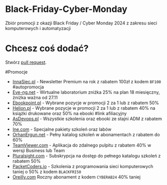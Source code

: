 # Black-Friday-Cyber-Monday
Zbiór promocji z okazji Black Friday / Cyber Monday 2024 z zakresu sieci komputerowych i automatyzacji

# Chcesz coś dodać?
Stwórz [pull request](https://github.com/rafalrud/Black-Friday-Cyber-Monday/pulls).

#Promocje
* [InnaSiec.pl](https://innasiec.pl/newsletter/) - Newsletter Premium na rok z rabatem 100zł z kodem `BF100` #autopromocja
*  [Eve-ng.net](https://www.eve-ng.net/) - Wirtualne laboratorium zniżka 25% na plan 18 miesięczny, żniżka ważna od 27.11
* [Ebookpoint.pl](https://ebookpoint.pl/promocja/2za1/33/informatyka) - Wybrane pozycje w promocji 2 za 1 lub z rabatem 50%
* [Helion.pl](https://helion.pl/pagec/156926/1/promocja/2za1/35/sieci-komputerowe) - Wybrane pozycje w promocji 2 za 1 lub z rabatem 40% na książki drukowane oraz 50% na ebooki #link afiliacyjny
* [AsDevops.pl](https://asdevops.pl/akcja-specjalna/) - Wszystkie szkolenia oraz ebooki ze stajni ADM z rabatem 70%
* [Ine.com](https://checkout.ine.com/black-friday) - Specjalne pakiety szkoleń oraz labów
* [OrhanErgun.net](https://orhanergun.net/pricing) - Pełny katalog szkoleń w abonamentach z rabatem do 60%
* [TeamViewer.com](https://service.teamviewer.com/pl-pl/overview/a?coupon=CMP-W-GN-BF24#Single) - Aplikacja do zdalnego pulpitu z rabatem 40% w wersji Business lub Team
* [Pluralsight.com](https://www.pluralsight.com/pricing/skills) - Subskrypcja na dostęp do pełnego katalogu szkoleń z rabatem 50%
* [PacketCoders.io](https://www.packetcoders.io/membership-gbp/) - Szkolenia z programowania sieci komputerowych taniej o 50% z kodem `BLACKFRI50`
* [Oreilly.com](https://learning.oreilly.com/signup/?code=CYBERAB24) Roczny abonament z kodem `CYBERAB24` 40% taniej


